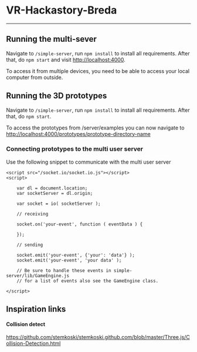 # VR-Hackastory-Breda

---

## Running the multi-sever
Navigate to `/simple-server`, run `npm install` to install all requirements.
After that, do `npm start` and visit [http://localhost:4000](localhost:4000). 

To access it from multiple devices, you need to be able to access your local computer
from outside.


## Running the 3D prototypes
Navigate to `/simple-server`, run `npm install` to install all requirements.
After that, do `npm start`.

To access the prototypes from /server/examples you can now navigate to
[http://localhost:4000/prototypes/prototype-directory-name](localhost:4000/prototypes/prototype-directory-name)



### Connecting prototypes to the multi user server

Use the following snippet to communicate with the multi user server

```
<script src="/socket.io/socket.io.js"></script>
<script>

    var dl = document.location;
    var socketServer = dl.origin;

    var socket = io( socketServer );

    // receiving
    
    socket.on('your-event', function ( eventData ) {
    
    });  
    
    // sending

    socket.emit('your-event', {'your': 'data'} );
    socket.emit('your-event', 'your data' );
    
    // Be sure to handle these events in simple-server/lib/GameEngine.js
    // for a list of events also see the GameEngine class.

</script>
```

## Inspiration links

#### Collision detect
https://github.com/stemkoski/stemkoski.github.com/blob/master/Three.js/Collision-Detection.html